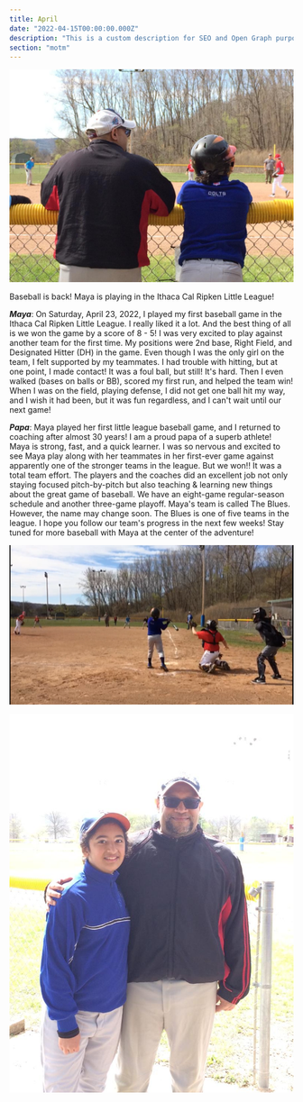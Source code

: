```yaml
---
title: April
date: "2022-04-15T00:00:00.000Z"
description: "This is a custom description for SEO and Open Graph purposes, rather than the default generated excerpt. Simply add a description field to the frontmatter."
section: "motm"
---
```


![Baseball](../images/apr22-2.jpg)

Baseball is back!  Maya is playing in the Ithaca Cal Ripken Little League!

***Maya***: On Saturday, April 23, 2022, I played my first baseball game in the Ithaca Cal Ripken Little League. I really liked it a lot. And the best thing of all is we won the game by a score of 8 - 5!  I was very excited to play against another team for the first time. My positions were 2nd base, Right Field, and Designated Hitter (DH) in the game. Even though I was the only girl on the team, I felt supported by my teammates.  I had trouble with hitting, but at one point, I made contact! It was a foul ball, but still! It's hard. Then I even walked (bases on balls or BB), scored my first run, and helped the team win!  When I was on the field, playing defense, I did not get one ball hit my way, and I wish it had been, but it was fun regardless, and I can't wait until our next game!  

***Papa***: Maya played her first little league baseball game, and I returned to coaching after almost 30 years! I am a proud papa of a superb athlete! Maya is strong, fast, and a quick learner.  I was so nervous and excited to see Maya play along with her teammates in her first-ever game against apparently one of the stronger teams in the league.  But we won!!  It was a total team effort. The players and the coaches did an excellent job not only staying focused pitch-by-pitch but also teaching & learning new things about the great game of baseball. We have an eight-game regular-season schedule and another three-game playoff.  Maya's team is called The Blues. However, the name may change soon. The Blues is one of five teams in the league.  I hope you follow our team's progress in the next few weeks!  Stay tuned for more baseball with Maya at the center of the adventure!

![Baseball](../images/apr22-1.jpg)

![Baseball](../images/apr22-3.jpg)
